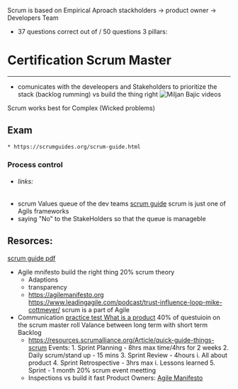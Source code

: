     
Scrum is based on Empirical Aproach 
stackholders -> product owner -> Developers Team
* 37 questions correct out of / 50 questions
3 pillars:
	
# Certification Scrum Master
----
 * comunicates with the develeopers and Stakeholders  to prioritize the stack (backlog rumming)
vs build the thing right
	![Miljan Bajic videos](https://www.youtube.com/channel/UCa6Jh8HXurhYt1xMyd87xhw/videos)





















Scrum works best for Complex (Wicked problems) 
## Exam
	* https://scrumguides.org/scrum-guide.html
### Process control  
* ###### links:
* scrum Values
	queue of the dev teams
[scrum guide](https://scrumguides.org/scrum-guide.html)
scrum is just one of Agils frameworks
 * saying "No" to the StakeHolders so that the queue is manageble
## Resorces:
[scrum guide pdf](https://scrumguides.org/docs/scrumguide/v2020/2020-Scrum-Guide-US.pdf)
* Agile mnifesto
build the right thing 
20% scrum theory
    * Adaptions 
	* transparency 
	* https://agilemanifesto.org
https://www.leadingagile.com/podcast/trust-influence-loop-mike-cottmeyer/
scrum is a part of Agile
 * Communication
[practice test ](https://www.scrum.org/open-assessments/scrum-open)
[What is a product](https://www.mountaingoatsoftware.com/blog/what-is-a-product)
40% of questuioin on the scrum master roll
Valance between long term with short term
Backlog
	* https://resources.scrumalliance.org/Article/quick-guide-things-scrum
Events: 1. Sprint Planning - 8hrs max time/4hrs for 2 weeks 2. Daily scrum/stand up - 15 mins 3. Sprint Review - 4hours i. All about product 4. Sprint Retrospective - 3hrs max i. Lessons learned 5. Sprint - 1 month 
20% scrum event meetting 
    * Inspections 
vs build it fast
Product Owners:
[Agile Manifesto](https://agilemanifesto.org/)
